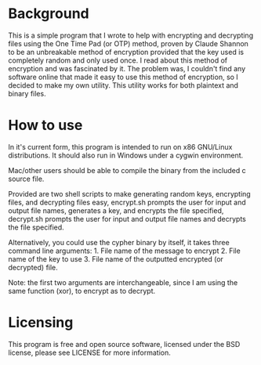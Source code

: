 Background
==========
This is a simple program that I wrote to help with encrypting and decrypting files using the One Time Pad (or OTP) method,
proven by Claude Shannon to be an unbreakable method of encryption provided that the key used is completely random and only
used once.
I read about this method of encryption and was fascinated by it. The problem was, I couldn't find any software online that 
made it easy to use this method of encryption, so I decided to make my own utility. This utility works for both plaintext
and binary files.

How to use 
==========
In it's current form, this program is intended to run on x86 GNU/Linux distributions. It should also run in Windows under a cygwin 
environment.

Mac/other users should be able to compile the binary from the included c source file.

Provided are two shell scripts to make generating random keys, encrypting files, and decrypting files easy, 
encrypt.sh prompts the user for input and output file names, generates a key, and encrypts the file specified,
decrypt.sh prompts the user for input and output file names and decrypts the file specified.

Alternatively, you could use the cypher binary by itself, it takes three command line arguments:
	1. File name of the message to encrypt
	2. File name of the key to use
	3. File name of the outputted encrypted (or decrypted) file.

Note: the first two arguments are interchangeable, since I am using the same function (xor), to encrypt as to decrypt.

Licensing 
=========
This program is free and open source software, licensed under the BSD license, please see LICENSE for more information.
